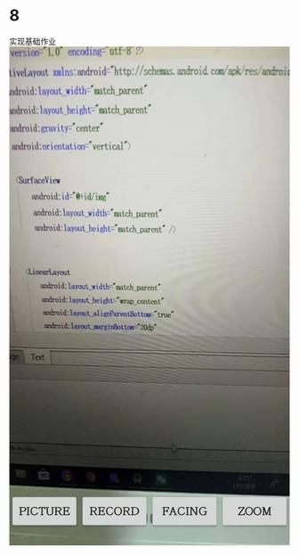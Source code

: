 # 8
实现基础作业
![](https://github.com/hhjiayou/8/blob/master/%E5%BE%AE%E4%BF%A1%E5%9B%BE%E7%89%87a.jpg)
